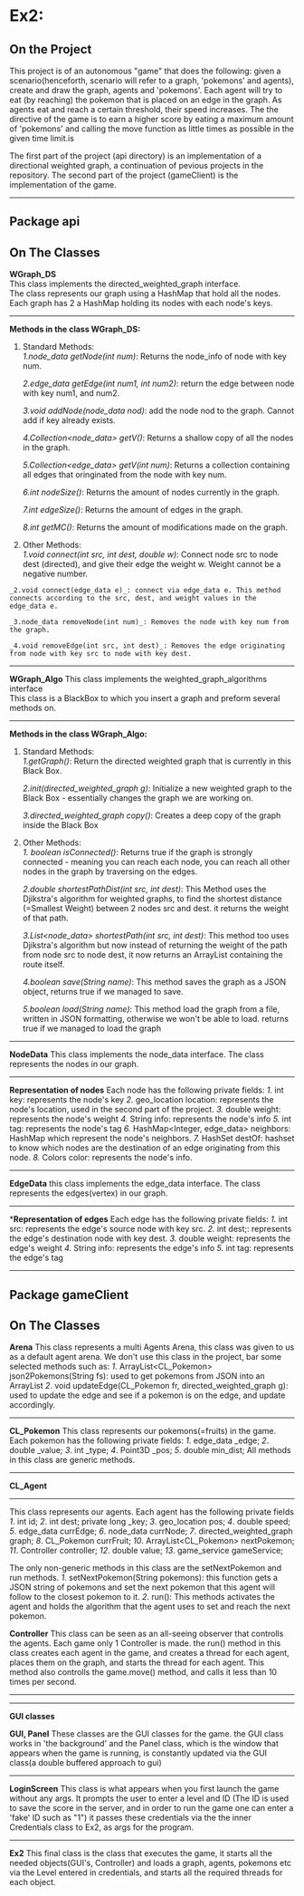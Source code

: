 # Ex2:
## **On the Project**
 This project is of an autonomous "game" that does the following:
 given a scenario(henceforth, scenario will refer to a graph, 'pokemons' and agents), create and draw the graph, agents and 'pokemons'.
 Each agent will try to eat (by reaching) the pokemon that is placed on an edge in the graph.
 As agents eat and reach a certain threshold, their speed increases. 
 The the directive of the game is to earn a higher score by eating a maximum amount of 'pokemons' and calling the move function as little times as possible in the given time    limit.is  
 
 The first part of the project (api directory) is an implementation of a directional weighted graph, a continuation of pevious projects in the repository.
 The second part of the project (gameClient) is the implementation of the game.
***
## **Package api**
## **On The Classes**
 **WGraph_DS**  
 This class implements the directed_weighted_graph interface.  
 The class represents our graph using a HashMap that hold all the nodes.    
 Each graph has 2 a HashMap holding its nodes with each node's keys.   
 ***
 
**Methods in the class WGraph_DS:**    
 1. Standard Methods:  
   _1.node_data getNode(int num)_: Returns the node_info of node with key num.     
  
    _2.edge_data getEdge(int num1, int num2)_: return the edge between node with key num1, and num2. 
        
    _3.void addNode(node_data nod)_:  add the node nod to the graph. Cannot add if key already exists.  
    
    _4.Collection<node_data> getV()_: Returns a shallow copy of all the nodes in the graph.
    
    _5.Collection<edge_data> getV(int num)_: Returns a collection containing all edges that oringinated from the node with key num.
    
    _6.int nodeSize()_: Returns the amount of nodes currently in the graph.
    
    _7.int edgeSize()_: Returns the amount of edges in the graph.
    
    _8.int getMC()_: Returns the amount of modifications made on the graph.
    
  
  2. Other Methods:   
    _1.void connect(int src, int dest, double w)_: Connect node src to node dest (directed), and give their edge the weight w. Weight cannot be a negative number. 
    
    _2.void connect(edge_data e)_: connect via edge_data e. This method connects according to the src, dest, and weight values in the edge_data e.
     
    _3.node_data removeNode(int num)_: Removes the node with key num from the graph.  
       
    _4.void removeEdge(int src, int dest)_: Removes the edge originating from node with key src to node with key dest. 
    
   ***
 **WGraph_Algo** 
  This class implements the weighted_graph_algorithms interface  
  This class is a BlackBox to which you insert a graph and preform several methods on.
***
**Methods in the class WGraph_Algo:**
1. Standard Methods:  
    _1.getGraph()_: Return the directed weighted graph that is currently in this Black Box.
    
     _2.init(directed_weighted_graph g)_: Initialize a new weighted graph to the Black Box - essentially changes the graph we are working on.  
      
     _3.directed_weighted_graph copy()_: Creates a deep copy of the graph inside the Black Box  
    
 2. Other Methods:  
  _1. boolean isConnected()_: Returns true if the graph is strongly connected - meaning you can reach each node, you can reach all other nodes in the graph by traversing on the       edges. 
   
    _2.double shortestPathDist(int src, int dest)_: This Method uses the Djikstra's algorithm for weighted graphs, to find the shortest distance 
    (=Smallest Weight) between 2 nodes src and dest.
    it returns the weight of that path.  
    
    _3.List<node_data> shortestPath(int src, int dest)_: This method too uses Djikstra's algorithm but now instead of returning
    the weight of the path from node src to node dest, it now returns an ArrayList containing the route itself.  
    
    _4.boolean save(String name)_: This method saves the graph as a JSON object, returns true if we managed to save.
    
    _5.boolean load(String name)_: This method load the graph from a file, written in JSON formatting, otherwise we won't be able to load. returns true if we managed to load the        graph
    
 ***
 
 **NodeData**
  This class implements the node_data interface.
  The class represents the nodes in our graph.
  ***
  **Representation of nodes**
  Each node has the following private fields:
  _1._ int key: represents the node's key
  _2._ geo_location location: represents the node's location, used in the second part of the project.
  _3._ double weight: represents the node's weight
  _4._ String info: represents the node's info
  _5._ int tag: represents the node's tag
  _6._ HashMap<Integer, edge_data> neighbors: HashMap which represent the node's neighbors.
  _7._ HashSet<Integer> destOf: hashset to know which nodes are the destination of an edge originating from this node.
  _8._ Colors color: represents the node's info.
 ***
 
**EdgeData**
 this class implements the edge_data interface.
 The class represents the edges(vertex) in our graph.
 ***
 ***Representation of edges**
 Each edge has the following private fields:
  _1._ int src: represents the edge's source node with key src.
  _2._ int dest;: represents the edge's destination node with key dest.
  _3._ double weight: represents the edge's weight
  _4._ String info: represents the edge's info
  _5._ int tag: represents the edge's tag
  ***
  
## **Package gameClient**
## **On The Classes**
**Arena**
This class represents a multi Agents Arena,
this class was given to us as a default agent arena.
We don't use this class in the project, bar some selected methods such as:
_1_. ArrayList<CL_Pokemon> json2Pokemons(String fs): used to get pokemons from JSON into an ArrayList
_2_. void updateEdge(CL_Pokemon fr, directed_weighted_graph g): used to update the edge and see if a pokemon is on the edge, and update accordingly.
***
**CL_Pokemon**
This class represents our pokemons(=fruits) in the game.
Each pokemon has the following private fields:
_1_. edge_data _edge;
_2_.  double _value;
_3_.  int _type;
_4_.  Point3D _pos;
_5_.  double min_dist;
All methods in this class are generic methods.
***
**CL_Agent**
***
This class represents our agents.
Each agent has the following private fields
_1_. int id;
_2_. int dest;	private long _key;
_3_. geo_location pos;
_4_. double speed;
_5_. edge_data currEdge;
_6_. node_data currNode;
_7_. directed_weighted_graph graph;
_8_. CL_Pokemon currFruit;
_10_. ArrayList<CL_Pokemon> nextPokemon;
_11_. Controller controller; 
_12_. double value;
_13_. game_service gameService;

The only non-generic methods in this class are the setNextPokemon and run methods.
_1_. setNextPokemon(String pokemons): this function gets a JSON string of pokemons and set the next pokemon that this agent will follow to the closest pokemon to it.
_2_. run(): This methods activates the agent and holds the algorithm that the agent uses to set and reach the next pokemon.

**Controller**
This class can be seen as an all-seeing observer that controlls the agents.
Each game only 1 Controller is made. 
the run() method in this class creates each agent in the game, and creates a thread for each agent, places them on the graph, and starts the thread for each agent.
This method also controlls the game.move() method, and calls it less than 10 times per second.
***
***
**GUI classes**

**GUI, Panel**
 These classes are the GUI classes for the game.
 the GUI class works in 'the background' and the Panel class, which is the window that appears when the game is running, is constantly updated via the GUI class(a double   buffered approach to gui)
***
**LoginScreen**
This class is what appears when you first launch the game without any args. 
It prompts the user to enter a level and ID (The ID is used to save the score in the server, and in order to run the game one can enter a 'fake' ID such as "1")
it passes these credentials via the the inner Credentials class to Ex2, as args for the program.
***

**Ex2**
 This final class is the class that executes the game, it starts all the needed objects(GUI's, Controller) and loads a graph, agents, pokemons etc via the Level entered in credentials, and starts all the required threads for each object.

